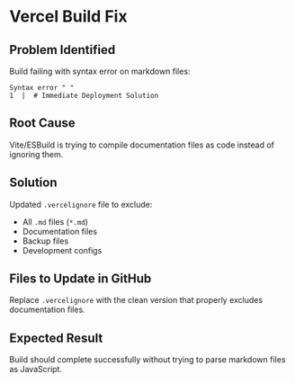 # Vercel Build Fix

## Problem Identified
Build failing with syntax error on markdown files:
```
Syntax error " "
1  |  # Immediate Deployment Solution
```

## Root Cause
Vite/ESBuild is trying to compile documentation files as code instead of ignoring them.

## Solution
Updated `.vercelignore` file to exclude:
- All `.md` files (`*.md`)
- Documentation files
- Backup files
- Development configs

## Files to Update in GitHub
Replace `.vercelignore` with the clean version that properly excludes documentation files.

## Expected Result
Build should complete successfully without trying to parse markdown files as JavaScript.